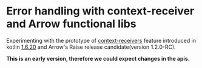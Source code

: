 # Error handling with context-receiver and Arrow functional libs

Experimenting with the prototype of [context-receivers](https://kotlinlang.org/docs/whatsnew1620.html#prototype-of-context-receivers-for-kotlin-jvm) feature introduced in kotlin [1.6.20](https://kotlinlang.org/docs/whatsnew1620.html) 
and Arrow's Raise release candidate(version 1.2.0-RC).

**This is an early version, therefore we could expect changes in the apis.**
